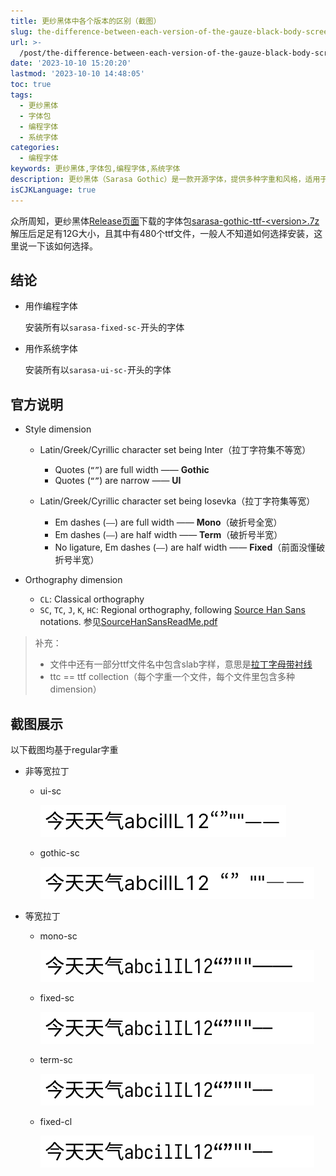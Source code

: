 ```yaml
---
title: 更纱黑体中各个版本的区别（截图）
slug: the-difference-between-each-version-of-the-gauze-black-body-screenshot-sceew
url: >-
  /post/the-difference-between-each-version-of-the-gauze-black-body-screenshot-sceew.html
date: '2023-10-10 15:20:20'
lastmod: '2023-10-10 14:48:05'
toc: true
tags:
  - 更纱黑体
  - 字体包
  - 编程字体
  - 系统字体
categories:
  - 编程字体
keywords: 更纱黑体,字体包,编程字体,系统字体
description: 更纱黑体（Sarasa Gothic）是一款开源字体，提供多种字重和风格，适用于编程和系统使用。安装时可以根据需要选择不同的字体文件
isCJKLanguage: true
---
```


众所周知，更纱黑体[Release页面](https://github.com/be5invis/Sarasa-Gothic/releases)下载的字体包[sarasa-gothic-ttf-&lt;version&gt;.7z](https://github.com/be5invis/Sarasa-Gothic/releases/download/v0.35.8/sarasa-gothic-ttf-0.35.8.7z)解压后足足有12G大小，且其中有480个ttf文件，一般人不知道如何选择安装，这里说一下该如何选择。

## 结论

* 用作编程字体

  安装所有以`sarasa-fixed-sc-`开头的字体
* 用作系统字体

  安装所有以`sarasa-ui-sc-`开头的字体

## 官方说明

* Style dimension

  * Latin/Greek/Cyrillic character set being Inter（拉丁字符集不等宽）

    * Quotes (`“”`) are full width —— **Gothic**
    * Quotes (`“”`) are narrow —— **UI**
  * Latin/Greek/Cyrillic character set being Iosevka（拉丁字符集等宽）

    * Em dashes (`——`) are full width —— **Mono**（破折号全宽）
    * Em dashes (`——`) are half width —— **Term**（破折号半宽）
    * No ligature, Em dashes (`——`) are half width —— **Fixed**（前面没懂破折号半宽）
* Orthography dimension

  * `CL`: Classical orthography
  * `SC`, `TC`, `J`, `K`, `HC`: Regional orthography, following [Source Han Sans](https://github.com/adobe-fonts/source-han-sans) notations. 参见[SourceHanSansReadMe.pdf](assets/SourceHanSansReadMe-20220203163546-dxsv38v.pdf)

> 补充：
>
> * 文件中还有一部分ttf文件名中包含slab字样，意思是[拉丁字母带衬线](https://github.com/be5invis/Sarasa-Gothic/issues/159)
> * ttc == ttf collection（每个字重一个文件，每个文件里包含多种dimension）

## 截图展示

以下截图均基于regular字重

* 非等宽拉丁

  * ui-sc

    ![image.png](https://raw.githubusercontent.com/cesaryuan/hugo-blog2/main/static/imgs/202310101503050.png)
  * gothic-sc

    ![image.png](https://raw.githubusercontent.com/cesaryuan/hugo-blog2/main/static/imgs/202310101538262.png)
* 等宽拉丁

  * mono-sc

    ![image.png](https://raw.githubusercontent.com/cesaryuan/hugo-blog2/main/static/imgs/202310101538646.png)
  * fixed-sc

    ![image.png](https://raw.githubusercontent.com/cesaryuan/hugo-blog2/main/static/imgs/202310101520894.png)
  * term-sc

    ![image.png](https://raw.githubusercontent.com/cesaryuan/hugo-blog2/main/static/imgs/202310101520894.png)
  * fixed-cl

    ![image.png](https://raw.githubusercontent.com/cesaryuan/hugo-blog2/main/static/imgs/202310101503197.png)
